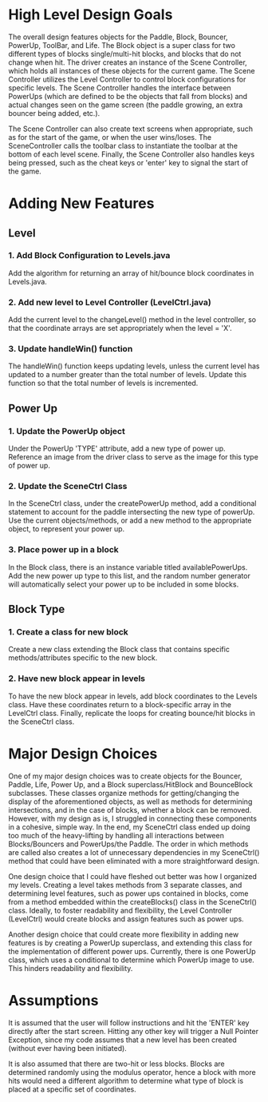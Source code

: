# High Level Design Goals
The overall design features objects for the Paddle, Block, Bouncer, PowerUp, ToolBar, and Life. The Block object is a super class for two different types of blocks single/multi-hit blocks, and blocks that do not change when hit. The driver creates an instance of the Scene Controller, which holds all instances of these objects for the current game. The Scene Controller utilizes the Level Controller to control block configurations for specific levels. The Scene Controller handles the interface between PowerUps (which are defined to be the objects that fall from blocks) and actual changes seen on the game screen (the paddle growing, an extra bouncer being added, etc.). 

The Scene Controller can also create text screens when appropriate, such as for the start of the game, or when the user wins/loses. The SceneController calls the toolbar class to instantiate the toolbar at the bottom of each level scene. Finally, the Scene Controller also handles keys being pressed, such as the cheat keys or 'enter' key to signal the start of the game.

# Adding New Features
## Level
### 1. Add Block Configuration to Levels.java
Add the algorithm for returning an array of hit/bounce block coordinates in Levels.java. 
### 2. Add new level to Level Controller (LevelCtrl.java)
Add the current level to the changeLevel() method in the level controller, so that the coordinate arrays are set appropriately when the level = 'X'. 
### 3. Update handleWin() function
The handleWin() function keeps updating levels, unless the current level has updated to a number greater than the total number of levels. Update this function so that the total number of levels is incremented.
## Power Up
### 1. Update the PowerUp object
Under the PowerUp 'TYPE' attribute, add a new type of power up. Reference an image from the driver class to serve as the image for this type of power up. 
### 2. Update the SceneCtrl Class
In the SceneCtrl class, under the createPowerUp method, add a conditional statement to account for the paddle intersecting the new type of powerUp. Use the current objects/methods, or add a new method to the appropriate object, to represent your power up.
### 3. Place power up in a block
In the Block class, there is an instance variable titled availablePowerUps. Add the new power up type to this list, and the random number generator will automatically select your power up to be included in some blocks. 

## Block Type
### 1. Create a class for new block
Create a new class extending the Block class that contains specific methods/attributes specific to the new block.
### 2. Have new block appear in levels
To have the new block appear in levels, add block coordinates to the Levels class. Have these coordinates return to a block-specific array in the LevelCtrl class. Finally, replicate the loops for creating bounce/hit blocks in the SceneCtrl class.

# Major Design Choices

One of my major design choices was to create objects for the  Bouncer, Paddle, Life, Power Up, and a Block superclass/HitBlock and BounceBlock subclasses. These classes organize methods for getting/changing the display of the aforementioned objects, as well as methods for determining intersections, and in the case of blocks, whether a block can be removed. However, with my design as is,  I struggled in connecting these components in a cohesive, simple way. In the end, my SceneCtrl class ended up doing too much of the heavy-lifting by handling all interactions between Blocks/Bouncers and PowerUps/the Paddle. The order in which methods are called also creates a lot of unnecessary dependencies in my SceneCtrl() method that could have been eliminated with a more straightforward design. 

One design choice that I could have fleshed out better was how I organized my levels. Creating a level takes methods from 3 separate classes, and determining level features, such as power ups contained in blocks, come from a method embedded within the createBlocks() class in the SceneCtrl() class.  Ideally, to foster readability and flexibility, the Level Controller (LevelCtrl)  would create blocks and assign features such as power ups. 

Another design choice that could create more flexibility in adding new features is by creating a PowerUp superclass, and extending this class for the implementation of different power ups. Currently, there is one PowerUp class, which uses a conditional to determine which PowerUp image to use. This hinders readability and flexibility. 

# Assumptions
It is assumed that the user will follow instructions and hit the 'ENTER' key directly after the start screen. Hitting any other key will trigger a Null Pointer Exception, since my code assumes that a new level has been created (without ever having been initiated). 

It is also assumed that there are two-hit or less blocks. Blocks are determined randomly using the modulus operator, hence a block with more hits would need a different algorithm to determine what type of block is placed at a specific set of coordinates.

